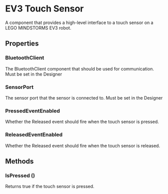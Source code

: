 # EV3 Touch Sensor

A component that provides a high-level interface to a touch sensor on a LEGO MINDSTORMS EV3 robot.

## Properties

### BluetoothClient

The BluetoothClient component that should be used for communication. Must be set in the Designer

### SensorPort

The sensor port that the sensor is connected to. Must be set in the Designer

### PressedEventEnabled

Whether the Released event should fire when the touch sensor is pressed.

### ReleasedEventEnabled

Whether the Released event should fire when the touch sensor is released.

## Methods

### IsPressed \(\)

Returns true if the touch sensor is pressed.

